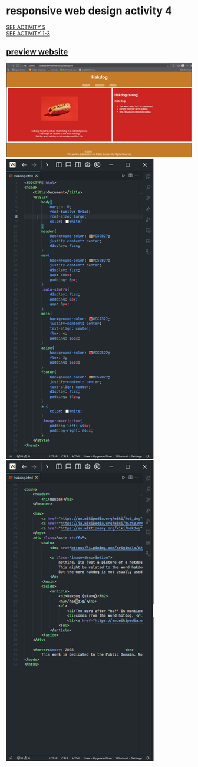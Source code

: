 # responsive web design activity 4
[SEE ACTIVITY 5](https://github.com/IMOitself/rwd-activity-5)
<br>
[SEE ACTIVITY 1-3](https://github.com/IMOitself/rwd-activity-123)
<br>
## [preview website](https://htmlpreview.github.io/?https://github.com/IMOitself/rwd-activity-4/blob/master/hakdog.html)

![output](Screenshot%202025-08-21%20172651.png)
<img src="Screenshot%202025-08-21%20172817.png" width="400"><img src="Screenshot%202025-08-21%20172833.png" width="400">
